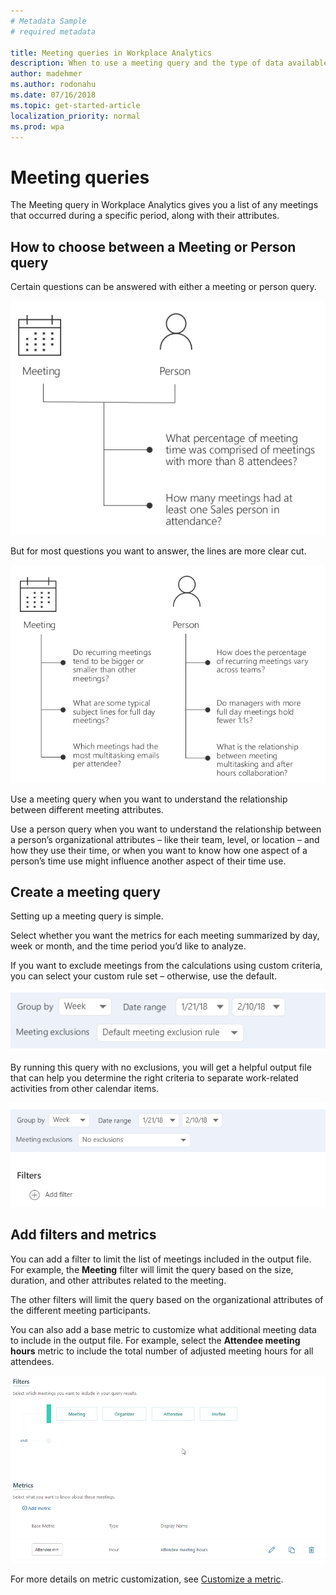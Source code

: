 ```yaml
---
# Metadata Sample
# required metadata

title: Meeting queries in Workplace Analytics
description: When to use a meeting query and the type of data available for analysis in Workplace Analytics.  
author: madehmer
ms.author: rodonahu
ms.date: 07/16/2018
ms.topic: get-started-article
localization_priority: normal 
ms.prod: wpa
---
```


# Meeting queries

The Meeting query in Workplace Analytics gives you a list of any meetings that occurred during a specific period, along with their attributes.

## How to choose between a Meeting or Person query 
Certain questions can be answered with either a meeting or person query.

 ![Meeting or Person query](../Images/WpA/Tutorials/person-or-meeting-query.png)

But for most questions you want to answer, the lines are more clear cut.

![Meeting query and Person query](../Images/WpA/Tutorials/meeting-or-person-query-2.png)
 
Use a meeting query when you want to understand the relationship between different meeting attributes.

Use a person query when you want to understand the relationship between a person’s organizational attributes – like their team, level, or location – and how they use their time, or when you want to know how one aspect of a person’s time use might influence another aspect of their time use.

## Create a meeting query
Setting up a meeting query is simple.

Select whether you want the metrics for each meeting summarized by day, week or month, and the time period you’d like to analyze.

If you want to exclude meetings from the calculations using custom criteria, you can select your custom rule set – otherwise, use the default. 

 ![Create meeting query](../Images/WpA/Tutorials/create-meeting-query1.png)

By running this query with no exclusions, you will get a helpful output file that can help you determine the right criteria to separate work-related activities from other calendar items.
 
 ![Meeting query no exclusions](../Images/WpA/Tutorials/meeting-no-exclusions.png)

## Add filters and metrics

You can add a filter to limit the list of meetings included in the output file. For example, the **Meeting** filter will limit the query based on the size, duration, and other attributes related to the meeting.

The other filters will limit the query based on the organizational attributes of the different meeting participants.

You can also add a base metric to customize what additional meeting data to include in the output file. For example, select the **Attendee meeting hours** metric to include the total number of adjusted meeting hours for all attendees.

![Meeting query filters](../Images/WpA/Tutorials/meeting-filter.png)

For more details on metric customization, see [Customize a metric](../Tutorials/customize-a-metric.md). 